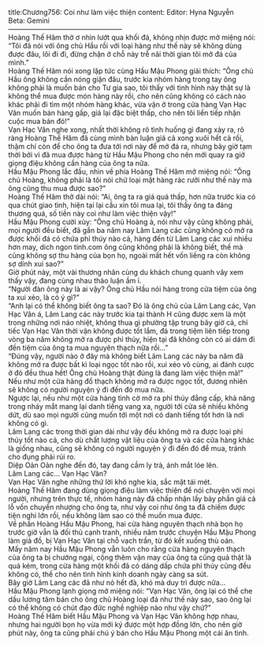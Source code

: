title:Chương756: Coi như làm việc thiện
content:
Editor: Hyna Nguyễn<br>Beta: Gemini<br>————————————————–<br>Hoàng Thế Hâm thờ ơ nhìn lướt qua khối đá, không nhịn được mở miệng nói: “Tôi đã nói với ông chủ Hầu rồi với loại hàng như thế này sẽ không dùng được đâu, lôi đi đi, đừng chặn ở chỗ này trễ nãi thời gian tôi mở đá của mình.”<br>Hoàng Thế Hâm nói xong lập tức cùng Hầu Mậu Phong giải thích: “Ông chủ Hầu ông không cần nóng giận đâu, trước kia nhóm hàng trong tay ông không phải là muốn bán cho Tư gia sao, tôi thấy với tình hình này thật sự là không thể mua được món hàng này rồi, cho nên cũng không có cách nào khác phải đi tìm một nhóm hàng khác, vừa vặn ở trong cửa hàng Vạn Hạc Vân muốn bán hàng gấp, giá lại đặc biệt thấp, cho nên tôi liền tiếp nhận cuộc mua bán đó!”<br>Vạn Hạc Vân nghe xong, nhất thời không rõ tình huống gì đang xảy ra, rõ ràng Hoàng Thế Hâm đã cùng mình bàn luận giá cả xong xuôi hết cả rồi, thậm chí còn để cho ông ta đưa tới nơi này để mở đá ra, nhưng bây giờ tạm thời bởi vì đã mua được hàng từ Hầu Mậu Phong cho nên mới quay ra giở giọng điệu không cần hàng của ông ta nữa.<br>Hầu Mậu Phong lắc đầu, nhìn về phía Hoàng Thế Hâm mở miệng nói: “Ông chủ Hoàng, không phải là tôi nói chứ loại mặt hàng rác rưởi như thế này mà ông cũng thu mua được sao?”<br>Hoàng Thế Hâm thở dài nói: “Ai, ông ta ra giá quá thấp, hơn nữa trước kia có qua chút giao tình, hiện tại lại cầu xin tôi mua lại, tôi thấy ông ta đáng thương quá, số tiền này coi như làm việc thiện vậy!”<br>Hầu Mậu Phong cười xùy: “Ông chủ Hoàng à, nói như vậy cũng không phải, mọi người đều biết, đã gần ba năm nay Lâm Lang các cũng không có mở ra được khối đá có chứa phỉ thúy nào cả, hàng đến từ Lâm Lang các xui nhiều hơn may, dich ngon tinh.com ông cũng không phải là không biết, thế mà cũng không sợ thu hàng của bọn họ, ngoài mất hết vốn liếng ra còn không sợ dính xui sao?”<br>Giờ phút này, một vài thương nhân cùng du khách chung quanh vây xem thấy vậy, đang cùng nhau thảo luận ầm ỉ.<br>“Người đàn ông này là ai vậy? Ông chủ Hầu nói hàng trong cửa tiệm của ông ta xui xẻo, là có ý gì?”<br>“Anh lại có thể không biết ông ta sao? Đó là ông chủ của Lâm Lang các, Vạn Hạc Vân á, Lâm Lang các này trước kia tại thành H cũng được xem là một trong những nơi náo nhiệt, không thua gì phường tập trung bây giờ cả, chỉ tiếc Vạn Hạc Vân thời vận không được tốt lắm, đá trong tiệm liên tiếp trong vòng ba năm không mở ra được phỉ thúy, hiện tại đã không còn có ai dám đi đến tiệm của ông ta mua nguyên thạch nữa rồi…”<br>“Đúng vậy, người nào ở đây mà không biết Lâm Lang các này ba năm đã không mở ra được bất kì loại ngọc tốt nào rồi, xui xẻo vô cùng, ai đánh cược ở đó đều thua hết! Ông chủ Hoàng thật đúng là đang làm việc thiện mà!”<br>Nếu như một cửa hàng đổ thạch không mở ra được ngọc tốt, đương nhiên sẽ không có người nguyện ý đi đến đó mua nữa.<br>Ngược lại, nếu như một cửa hàng tình cờ mở ra phỉ thúy đẳng cấp, khả năng trong nháy mắt mang lại danh tiếng vang xa, người tới cửa sẽ nhiều không dứt, dù sao mọi người cũng muốn tới một nơi có danh tiếng tốt hơn là nơi không có gì.<br>Lâm Lang các trong thời gian dài như vậy đều không mở ra được loại phỉ thúy tốt nào cả, cho dù chất lượng vật liệu của ông ta và các cửa hàng khác là giống nhau, cũng sẽ không có người nguyện ý đi đến đó để mua, tránh cho đụng phải rủi ro.<br>Diệp Oản Oản nghe đến đó, tay đang cầm ly trà, ánh mắt lóe lên.<br>Lâm Lang các… Vạn Hạc Vân?<br>Vạn Hạc Vân nghe những thứ lời khó nghe kia, sắc mặt tái mét.<br>Hoàng Thế Hâm đang dùng giọng điệu làm việc thiện để nói chuyện với mọi người, nhưng trên thực tế, nhóm hàng này đã chấp nhận lấy bảy phần giá cả lỗ vốn chuyển nhượng cho ông ta, như vậy coi như ông ta đã chiếm được tiện nghi lớn rồi, nếu không làm sao có thể muốn mua được.<br>Về phần Hoàng Hầu Mậu Phong, hai cửa hàng nguyên thạch nhà bọn họ trước giờ vẫn là đối thủ cạnh tranh, nhiều năm trước chuyện Hầu Mậu Phong làm giả đồ, bị Vạn Hạc Vân tại chỗ vạch trần, từ đó kết xuống thù oán.<br>Mấy năm nay Hầu Mậu Phong vẫn luôn cho rằng cửa hàng nguyên thạch của ông ta bị chướng ngại, cộng thêm vận may của ông ta cũng quả thật là quá kém, trong cửa hàng một khối đã có dáng dấp chứa phỉ thúy cũng đều không có, thế cho nên tình hình kinh doanh ngày càng sa sút.<br>Bây giờ Lâm Lang các đã như nỏ hết đà, khó mà duy trì được nữa…<br>Hầu Mậu Phong lạnh giọng mở miệng nói: “Vạn Hạc Vân, ông lại có thể che dấu lương tâm bán cho ông chủ Hoàng loại đá như thế này sao, sao ông lại có thể không có chút đạo đức nghề nghiệp nào như vậy chứ?”<br>Hoàng Thế Hâm biết Hầu Mậu Phong và Vạn Hạc Vân không hợp nhau, nhưng hai người bọn họ vừa mới ký được một hợp đồng lớn, cho nên giờ phút này, ông ta cũng phải chú ý bán cho Hầu Mậu Phong một cái ân tình.